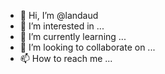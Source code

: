- 👋 Hi, I’m @landaud
- 👀 I’m interested in ...
- 🌱 I’m currently learning ...
- 💞️ I’m looking to collaborate on ...
- 📫 How to reach me ...

<!---
landaud/landaud is a ✨ special ✨ repository because its `README.md` (this file) appears on your GitHub profile.
You can click the Preview link to take a look at your changes.
--->
